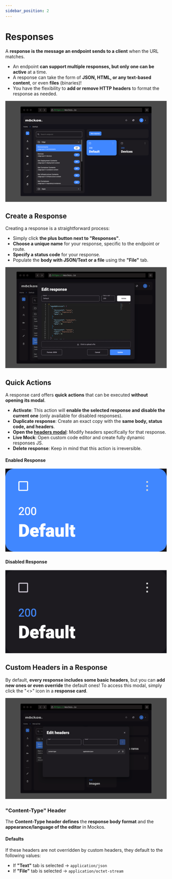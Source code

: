 ```yaml
---
sidebar_position: 2
---
```


# Responses

A **response is the message an endpoint sends to a client** when the URL matches.

- An endpoint **can support multiple responses, but only one can be active** at a time.
- A response can take the form of **JSON, HTML, or any text-based content**, or even **files** (binaries)!
- You have the flexibility to **add or remove HTTP headers** to format the response as needed.

![Screenshot](responses.png)

## Create a Response

Creating a response is a straightforward process:

- Simply click **the plus button next to "Responses"**.
- **Choose a unique name** for your response, specific to the endpoint or route.
- **Specify a status code** for your response.
- Populate the **body with JSON/Text or a file** using the **"File"** tab.

![Screenshot](create.png)

## Quick Actions

A response card offers **quick actions** that can be executed **without opening its modal**.

- **Activate**: This action will **enable the selected response and disable the current one** (only available for disabled responses).
- **Duplicate response**: Create an exact copy with the **same body, status code, and headers**.
- **Open the [headers modal](#custom-headers-in-a-response)**: Modify headers specifically for that response.
- **Live Mock**: Open custom code editor and create fully dynamic responses JS.
- **Delete response**: Keep in mind that this action is irreversible.

#### Enabled Response

![Screenshot](actions.png)

#### Disabled Response

![Screenshot](actions-disabled.png)

## Custom Headers in a Response

By default, **every response includes some basic headers**, but you can **add new ones or even override** the default ones! To access this modal, simply click the "&lt;&gt;" icon in a **response card**.

![Screenshot](headers.png)

### "Content-Type" Header

The **Content-Type header defines** the **response body format** and the **appearance/language of the editor** in Mockos.

#### Defaults

If these headers are not overridden by custom headers, they default to the following values:

- If **"Text"** tab is selected -> `application/json`
- If **"File"** tab is selected -> `application/octet-stream`
